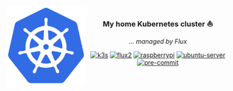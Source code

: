 <div align="center">

<img src="https://github.com/kubernetes/kubernetes/blob/master/logo/logo_with_border.png" align="left" width="180px" height="180px"/>

</div>

<div align="center">

### My home Kubernetes cluster :sailboat:
_... managed by Flux_

</div>

<div align="center">

[![k3s](https://img.shields.io/badge/k3s-v1.22.3-yellow?style=for-the-badge&logo=kubernetes)](https://k3s.io/)
[![flux2](https://img.shields.io/badge/flux2-v0.24.0-blue?style=for-the-badge)](https://fluxcd.io/)
[![raspberrypi](https://img.shields.io/badge/Raspberry_Pi-8x_Model_4B_4GB-A22846?logo=raspberrypi&logoColor=A22846&style=for-the-badge)](https://www.raspberrypi.org/)
[![ubuntu-server](https://img.shields.io/badge/ubuntu_server-21.10-E95420?logo=ubuntu&logoColor=E95420&style=for-the-badge)](https://ubuntu.com/download/raspberry-pi)
[![pre-commit](https://img.shields.io/badge/pre--commit-enabled-brightgreen?logo=pre-commit&style=for-the-badge)](https://github.com/pre-commit/pre-commit)

</div>
